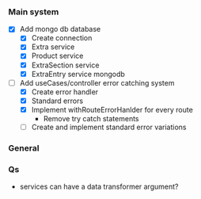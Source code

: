 
### Main system
- [x] Add mongo db database 
    - [x] Create connection
    - [x] Extra service
    - [x] Product service
    - [x] ExtraSection service 
    - [x] ExtraEntry service mongodb 
- [ ] Add useCases/controller error catching system
    - [x] Create error handler
    - [x] Standard errors 
    - [x] Implement withRouteErrorHanlder for every route
        - Remove try catch statements
    - [ ] Create and implement standard error variations

### General 


### Qs
- services can have a data transformer argument?
